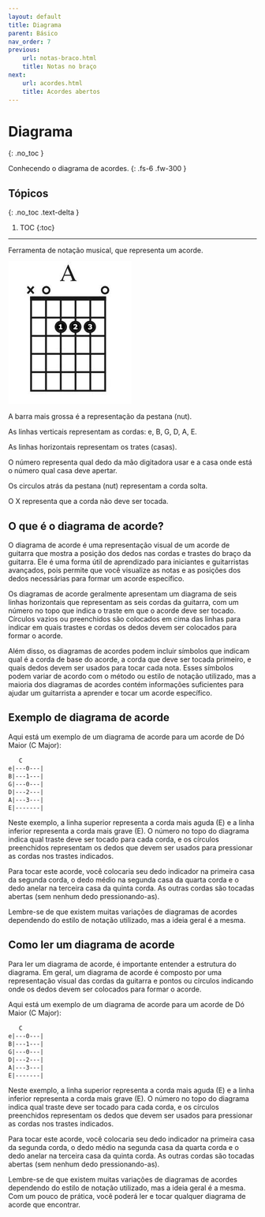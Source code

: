 ```yaml
---
layout: default
title: Diagrama
parent: Básico
nav_order: 7
previous:
    url: notas-braco.html
    title: Notas no braço
next:
    url: acordes.html
    title: Acordes abertos
---
```


# Diagrama
{: .no_toc }

Conhecendo o diagrama de acordes.
{: .fs-6 .fw-300 }

## Tópicos
{: .no_toc .text-delta }

1. TOC
{:toc}

---

Ferramenta de notação musical, que representa um acorde.

![exemplo de um diagrama de acorde mostrando um acorde em lá](./images/diagrama.jpeg)

A barra mais grossa é a representação da pestana (nut).

As linhas verticais representam as cordas: e, B, G, D, A, E.

As linhas horizontais representam os trates (casas).

O número representa qual dedo da mão digitadora usar e a casa onde está o número qual casa deve apertar.

Os circulos atrás da pestana (nut) representam a corda solta.

O X representa que a corda não deve ser tocada.

## O que é o diagrama de acorde?

O diagrama de acorde é uma representação visual de um acorde de guitarra que mostra a posição dos dedos nas cordas e trastes do braço da guitarra. Ele é uma forma útil de aprendizado para iniciantes e guitarristas avançados, pois permite que você visualize as notas e as posições dos dedos necessárias para formar um acorde específico.

Os diagramas de acorde geralmente apresentam um diagrama de seis linhas horizontais que representam as seis cordas da guitarra, com um número no topo que indica o traste em que o acorde deve ser tocado. Círculos vazios ou preenchidos são colocados em cima das linhas para indicar em quais trastes e cordas os dedos devem ser colocados para formar o acorde.

Além disso, os diagramas de acordes podem incluir símbolos que indicam qual é a corda de base do acorde, a corda que deve ser tocada primeiro, e quais dedos devem ser usados para tocar cada nota. Esses símbolos podem variar de acordo com o método ou estilo de notação utilizado, mas a maioria dos diagramas de acordes contém informações suficientes para ajudar um guitarrista a aprender e tocar um acorde específico.

## Exemplo de diagrama de acorde

Aqui está um exemplo de um diagrama de acorde para um acorde de Dó Maior (C Major):

```
   C
e|---0---|
B|---1---|
G|---0---|
D|---2---|
A|---3---|
E|-------|
```

Neste exemplo, a linha superior representa a corda mais aguda (E) e a linha inferior representa a corda mais grave (E). O número no topo do diagrama indica qual traste deve ser tocado para cada corda, e os círculos preenchidos representam os dedos que devem ser usados para pressionar as cordas nos trastes indicados.

Para tocar este acorde, você colocaria seu dedo indicador na primeira casa da segunda corda, o dedo médio na segunda casa da quarta corda e o dedo anelar na terceira casa da quinta corda. As outras cordas são tocadas abertas (sem nenhum dedo pressionando-as).

Lembre-se de que existem muitas variações de diagramas de acordes dependendo do estilo de notação utilizado, mas a ideia geral é a mesma.

## Como ler um diagrama de acorde

Para ler um diagrama de acorde, é importante entender a estrutura do diagrama. Em geral, um diagrama de acorde é composto por uma representação visual das cordas da guitarra e pontos ou círculos indicando onde os dedos devem ser colocados para formar o acorde.

Aqui está um exemplo de um diagrama de acorde para um acorde de Dó Maior (C Major):

```
   C
e|---0---|
B|---1---|
G|---0---|
D|---2---|
A|---3---|
E|-------|
```

Neste exemplo, a linha superior representa a corda mais aguda (E) e a linha inferior representa a corda mais grave (E). O número no topo do diagrama indica qual traste deve ser tocado para cada corda, e os círculos preenchidos representam os dedos que devem ser usados para pressionar as cordas nos trastes indicados.

Para tocar este acorde, você colocaria seu dedo indicador na primeira casa da segunda corda, o dedo médio na segunda casa da quarta corda e o dedo anelar na terceira casa da quinta corda. As outras cordas são tocadas abertas (sem nenhum dedo pressionando-as).

Lembre-se de que existem muitas variações de diagramas de acordes dependendo do estilo de notação utilizado, mas a ideia geral é a mesma. Com um pouco de prática, você poderá ler e tocar qualquer diagrama de acorde que encontrar.
